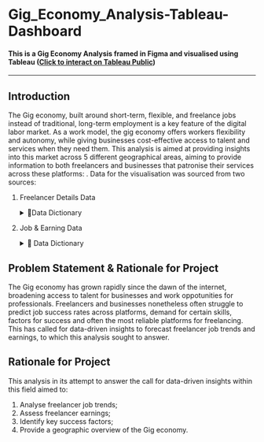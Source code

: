 # Gig_Economy_Analysis-Tableau-Dashboard
#### This is a Gig Economy Analysis framed in Figma and visualised using Tableau (<a href="https://public.tableau.com/app/profile/samuel.ofori2139/viz/GigEconomyDashboard/ExecutiveView?publish=yes" target="_blank">Click to interact on Tableau Public<a/>)
---
## Introduction
The Gig economy, built around short-term, flexible, and freelance jobs instead of traditional, long-term employment is a key feature of the digital labor market. As a work model, the gig economy offers workers flexibility and autonomy, while giving businesses cost-effective access to talent and services when they need them. This analysis is aimed at providing insights into this market across 5 different geographical areas, aiming to provide information to both freelancers and businesses that patronise their services across these platforms: . Data for the visualisation was sourced from two sources:
<ol>
  <li> Freelancer Details Data </li>
  <p>
        <details><summary>📂<emphasis>Data Dictionary</emphasis>  </summary>
        <ol>
          <li>Freelance_ID </li>
          <li>Job Category [Type of freelance work done]</li>
          <li>Platform [Online Platform for Freelancing]</li>
          <li>Experience Level [Experience level of Freelancer] </li>
          <li> Client Region</li>
          <li>Payment Method</li>
        </ol>
      </details>
  </p>
  <li> Job & Earning Data </li>
  <p>
    <details><summary> 📂 <emphasis> Data Dictionary</emphasis></summary>
      <ol>
          <li>Freelance_ID </li>
          <li>Job Completed [Number of Jobs Successfully Completed] </li>
          <li> Earnings ($) </li>
          <li> Hourly Rate ($) </li>
          <li> Job Success Rate </li>
          <li> Client Rating </li>
          <li> Job Duration_Days </li>
          <li> Rehire Rate </li>  
          <li> Marketing Spend [Amount spent on marketing ($)]</li>
        </ol>
    </details>
  </p>
</ol>

## Problem Statement & Rationale for Project

The Gig economy has grown rapidly since the dawn of the internet, broadening access to talent for businesses and work oppotunities for professionals. Freelancers and businesses nonetheless often struggle to predict job success rates across platforms, demand for certain skills, factors for success and often the most reliable platforms for freelancing. This has called for data-driven insights to forecast freelancer job trends and earnings, to which this analysis sought to answer. 

## Rationale for Project

This analysis in its attempt to answer the call for data-driven insights within this field aimed to: 
<ol>
  <li>Analyse freelancer job trends;</li>
  <li>Assess freelancer earnings;</li>
  <li>Identify key success factors;</li>
  <li>Provide a geographic overview of the Gig economy.</li>   
</ol>


